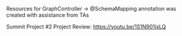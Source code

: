 Resources for GraphController -> @SchemaMapping annotation was created with assistance from TAs

Summit Project #2 Project Review: https://youtu.be/1S1N901ixLQ

